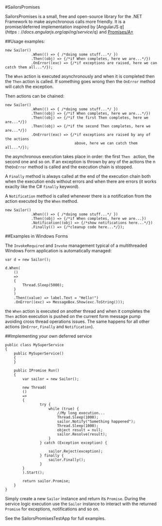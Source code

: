 #SailorsPromises

SailorsPromises is a small, free and open-source library for the .NET Framework to make asynchronous calls more friendly.
It is a promise/deferred implementation inspired by [AngularJS $q](https://docs.angularjs.org/api/ng/service/$q) and [Promises/A+](http://promises-aplus.github.io/promises-spec/)

##Usage examples:

	new Sailor()
				.When(() => { /*doing some stuff...*/ })
				.Then((obj) => {/*if When completes, here we are...*/})
				.OnError((exc) => {/*if exceptions are raised, here we can catch them all...*/});
				
The `When` action is executed asynchronously and when it is completed then the `Then` action is called.
If something goes wrong then the `OnError` method will catch the exception.

Then actions can be chained:

	new Sailor()
				.When(() => { /*doing some stuff...*/ })
				.Then((obj) => {/*if When completes, here we are...*/})
				.Then((obj) => {/*if the first Then completes, here we are...*/})
				.Then((obj) => {/*if the second Then completes, here we are...*/})
				.OnError((exc) => {/*if exceptions are raised by any of the actions
									above, here we can catch them all...*/});

the asynchronous execution takes place in order: the first `Then ` action, the second one and so on. If an exception is thrown by any of the actions the n the`OnError` method is called and the execution chain is stopped.

A `Finally` method is always called at the end of the execution chain both when the execution ends without errors and when there are errors (it works exaclty like the C# `finally` keyword).

A `Notification` method is called whenever there is a notification from the action executed by the `When` method.

	new Sailor()
				.When(() => { /*doing some stuff...*/ })
				.Then((obj) => {/*if When completes, here we are...})
				.Notification((obj) => {/*show notifications here...*/})
				.Finally(() => {/*cleanup code here...*/});

##Examples in Windows Forms

The `InvokeRequired` and `Invoke` management typical of a multithreaded Windows Form application is automatically managed:

	var d = new Sailor();

	d.When(
		()
		=>
		{
			Thread.Sleep(5000);
		}
		)
		.Then((value) => label.Text = "Hello!")
		.OnError((exc) => MessageBox.Show(exc.ToString()));

the `When` action is executed on another thread and when it completes the `Then` action execution is pushed on the current form message pump avoiding cross thread operations issues.
The same happens for all other actions (`OnError`, `Finally` and `Notification`).


##Implementing your own deferred service

	public class MySuperService
	{
		public MySuperService()
		{
		}
		
		public IPromise Run()
		{
			var sailor = new Sailor();
			
			new Thread(
			()
			=>
			{
					try {
						while (true) {
							//My long execution...	
							Thread.Sleep(1000);
							sailor.Notify("Something happened");
							Thread.Sleep(1000);
							object result = null;
							sailor.Resolve(result);
						}
					} catch (Exception exception) {
						
						sailor.Reject(exception);
					} finally {
						sailor.Finally();
					}
			}
			).Start();
			
			return sailor.Promise;
		}
	}

Simply create a new `Sailor` instance and return its `Promise`.
During the service logic execution use the `Sailor` instance to interact with the returned `Promise` for exceptions, notifications and so on.

See the SailorsPromisesTestApp for full examples.